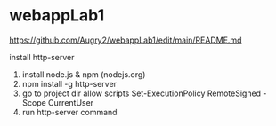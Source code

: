 # webappLab1

https://github.com/Augry2/webappLab1/edit/main/README.md

install http-server
1. install node.js & npm (nodejs.org)
2. npm install -g http-server
3. go to project dir allow scripts Set-ExecutionPolicy RemoteSigned -Scope CurrentUser
4. run http-server command
